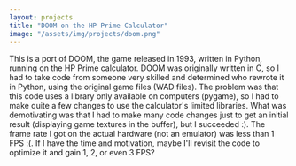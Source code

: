 ```yaml
---
layout: projects
title: "DOOM on the HP Prime Calculator"
image: "/assets/img/projects/doom.png"
---
```


This is a port of DOOM, the game released in 1993, written in Python, running on the HP Prime calculator. DOOM was originally written in C, so I had to take code from someone very skilled and determined who rewrote it in Python, using the original game files (WAD files). The problem was that this code uses a library only available on computers (pygame), so I had to make quite a few changes to use the calculator's limited libraries. What was demotivating was that I had to make many code changes just to get an initial result (displaying game textures in the buffer), but I succeeded :). The frame rate I got on the actual hardware (not an emulator) was less than 1 FPS :(. If I have the time and motivation, maybe I'll revisit the code to optimize it and gain 1, 2, or even 3 FPS?